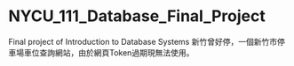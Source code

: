 # NYCU_111_Database_Final_Project
Final project of Introduction to Database Systems
新竹曾好停，一個新竹市停車場車位查詢網站，由於網頁Token過期現無法使用。

